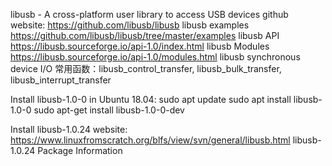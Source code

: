 libusb - A cross-platform user library to access USB devices
github website: https://github.com/libusb/libusb
libusb examples https://github.com/libusb/libusb/tree/master/examples
libusb API  https://libusb.sourceforge.io/api-1.0/index.html
libusb Modules  https://libusb.sourceforge.io/api-1.0/modules.html
libusb synchronous device I/O  常用函数：libusb_control_transfer, libusb_bulk_transfer, libusb_interrupt_transfer

Install libusb-1.0-0 in Ubuntu 18.04:
sudo apt update
sudo apt install libusb-1.0-0
sudo apt-get install libusb-1.0-0-dev

Install libusb-1.0.24
website: https://www.linuxfromscratch.org/blfs/view/svn/general/libusb.html
libusb-1.0.24 Package Information
